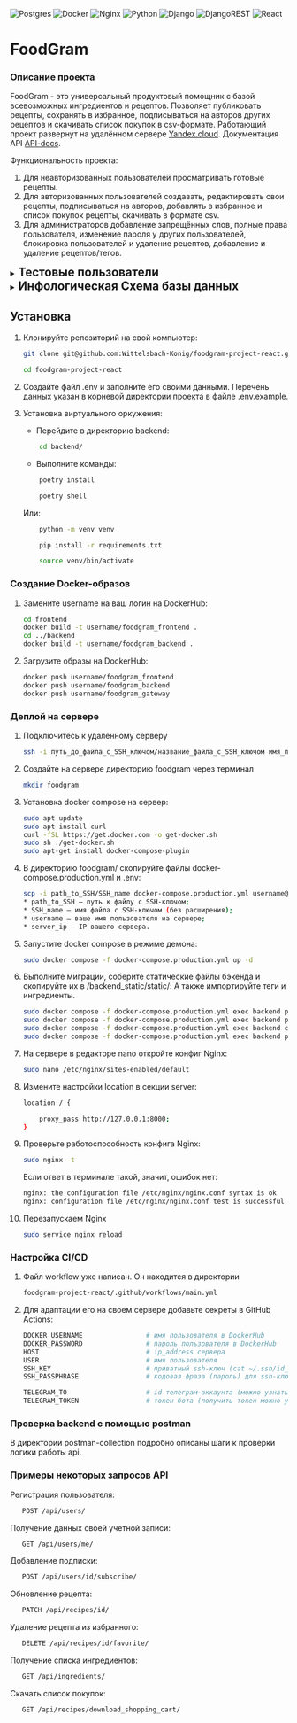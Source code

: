 ![Postgres](https://img.shields.io/badge/postgres-%23316192.svg?style=for-the-badge&logo=postgresql&logoColor=white)
![Docker](https://img.shields.io/badge/docker-%230db7ed.svg?style=for-the-badge&logo=docker&logoColor=white)
![Nginx](https://img.shields.io/badge/nginx-%23009639.svg?style=for-the-badge&logo=nginx&logoColor=white)
![Python](https://img.shields.io/badge/python-3670A0?style=for-the-badge&logo=python&logoColor=ffdd54)
![Django](https://img.shields.io/badge/django-%23092E20.svg?style=for-the-badge&logo=django&logoColor=white)
![DjangoREST](https://img.shields.io/badge/DJANGO-REST-ff1709?style=for-the-badge&logo=django&logoColor=white&color=ff1709&labelColor=gray)
![React](https://img.shields.io/badge/react-%2320232a.svg?style=for-the-badge&logo=react&logoColor=%2361DAFB)
<br>

# FoodGram
### Описание проекта
FoodGram - это универсальный продуктовый помощник с базой всевозможных ингредиентов и рецептов. 
Позволяет публиковать рецепты, сохранять в избранное, подписываться на авторов других рецептов и скачивать список покупок в csv-формате.
Работающий проект развернут на удалённом сервере [Yandex.cloud](https://myfoodgram.ddns.net/recipes).
Документация API [API-docs](https://myfoodgram.ddns.net/api/docs/).

Функциональность проекта:

1. Для неавторизованных пользователей просматривать готовые рецепты.
2. Для авторизованных пользователей создавать, редактировать свои рецепты, подписываться на авторов, добавлять в избранное и список покупок рецепты, скачивать в формате csv. 
3. Для администраторов добавление запрещённых слов, полные права пользователя, изменение пароля у других пользователей, блокировка пользователей и удаление рецептов, добавление и удаление рецептов/тегов.

<details close>
<summary><h2 style="display: inline"> Тестовые пользователи </h2></summary>

Пользователь:

```bash
   email - mrvito.kiryushin2014@rambler.ru
   пароль - Spbkva1234
```

Администратор:

```bash
   email - alex@yandex.ru
   пароль - Admin12345
```
</details>

<details close>
<summary><h2 style="display: inline"> Инфологическая Схема базы данных </h2></summary>
Для генерации введите в виртуальном окружении следующее:

```bash
python manage.py graph_models -a > erd.dot
python manage.py graph_models -a -g -o erd.png
```

![image](https://github.com/Wittelsbach-Konig/foodgram-project-react/assets/59288516/b278d465-bc4b-4810-b712-d93975dc8dac)

</details>

## Установка

1. Клонируйте репозиторий на свой компьютер:

    ```bash
    git clone git@github.com:Wittelsbach-Konig/foodgram-project-react.git
    ```
    ```bash
    cd foodgram-project-react
    ```
2. Создайте файл .env и заполните его своими данными. Перечень данных указан в корневой директории проекта в файле .env.example.

3. Установка виртуального оркужения:
    - Перейдите в директорию backend:
    ```bash
        cd backend/
    ```
    - Выполните команды:
    ```bash
        poetry install
    ```
    ```bash
        poetry shell
    ```
    Или:
    ```bash
        python -m venv venv
    ```
    ```bash
        pip install -r requirements.txt
    ```
    ```bash
        source venv/bin/activate
    ```

### Создание Docker-образов

1.  Замените username на ваш логин на DockerHub:

    ```bash
    cd frontend
    docker build -t username/foodgram_frontend .
    cd ../backend
    docker build -t username/foodgram_backend . 
    ```

2. Загрузите образы на DockerHub:

    ```bash
    docker push username/foodgram_frontend
    docker push username/foodgram_backend
    docker push username/foodgram_gateway
    ```

### Деплой на сервере

1. Подключитесь к удаленному серверу

    ```bash
    ssh -i путь_до_файла_с_SSH_ключом/название_файла_с_SSH_ключом имя_пользователя@ip_адрес_сервера 
    ```

2. Создайте на сервере директорию foodgram через терминал

    ```bash
    mkdir foodgram
    ```

3. Установка docker compose на сервер:

    ```bash
    sudo apt update
    sudo apt install curl
    curl -fSL https://get.docker.com -o get-docker.sh
    sudo sh ./get-docker.sh
    sudo apt-get install docker-compose-plugin
    ```

4. В директорию foodgram/ скопируйте файлы docker-compose.production.yml и .env:

    ```bash
    scp -i path_to_SSH/SSH_name docker-compose.production.yml username@server_ip:/home/username/foodgram/docker-compose.production.yml
    * path_to_SSH — путь к файлу с SSH-ключом;
    * SSH_name — имя файла с SSH-ключом (без расширения);
    * username — ваше имя пользователя на сервере;
    * server_ip — IP вашего сервера.
    ```

5. Запустите docker compose в режиме демона:

    ```bash
    sudo docker compose -f docker-compose.production.yml up -d
    ```

6. Выполните миграции, соберите статические файлы бэкенда и скопируйте их в /backend_static/static/:
    А также импортируйте теги и ингредиенты.

    ```bash
    sudo docker compose -f docker-compose.production.yml exec backend python manage.py migrate
    sudo docker compose -f docker-compose.production.yml exec backend python manage.py collectstatic
    sudo docker compose -f docker-compose.production.yml exec backend cp -r /app/collected_static/. /static/
    sudo docker compose -f docker-compose.production.yml exec backend python manage.py csv_import
    ```

7. На сервере в редакторе nano откройте конфиг Nginx:

    ```bash
    sudo nano /etc/nginx/sites-enabled/default
    ```

8. Измените настройки location в секции server:

    ```bash
    location / {

        proxy_pass http://127.0.0.1:8000;
    }
    ```

9. Проверьте работоспособность конфига Nginx:

    ```bash
    sudo nginx -t
    ```
    Если ответ в терминале такой, значит, ошибок нет:
    ```bash
    nginx: the configuration file /etc/nginx/nginx.conf syntax is ok
    nginx: configuration file /etc/nginx/nginx.conf test is successful
    ```

10. Перезапускаем Nginx
    ```bash
    sudo service nginx reload
    ```

### Настройка CI/CD

1. Файл workflow уже написан. Он находится в директории

    ```bash
    foodgram-project-react/.github/workflows/main.yml
    ```

2. Для адаптации его на своем сервере добавьте секреты в GitHub Actions:

    ```bash
    DOCKER_USERNAME                # имя пользователя в DockerHub
    DOCKER_PASSWORD                # пароль пользователя в DockerHub
    HOST                           # ip_address сервера
    USER                           # имя пользователя
    SSH_KEY                        # приватный ssh-ключ (cat ~/.ssh/id_rsa)
    SSH_PASSPHRASE                 # кодовая фраза (пароль) для ssh-ключа

    TELEGRAM_TO                    # id телеграм-аккаунта (можно узнать у @userinfobot, команда /start)
    TELEGRAM_TOKEN                 # токен бота (получить токен можно у @BotFather, /token, имя бота)
    ```

### Проверка backend с помощью postman

В директории postman-collection подробно описаны шаги к проверки логики работы api.

### Примеры некоторых запросов API

Регистрация пользователя:

```bash
   POST /api/users/
```

Получение данных своей учетной записи:

```bash
   GET /api/users/me/ 
```

Добавление подписки:

```bash
   POST /api/users/id/subscribe/
```

Обновление рецепта:
  
```bash
   PATCH /api/recipes/id/
```

Удаление рецепта из избранного:

```bash
   DELETE /api/recipes/id/favorite/
```

Получение списка ингредиентов:

```bash
   GET /api/ingredients/
```

Скачать список покупок:

```bash
   GET /api/recipes/download_shopping_cart/
```
